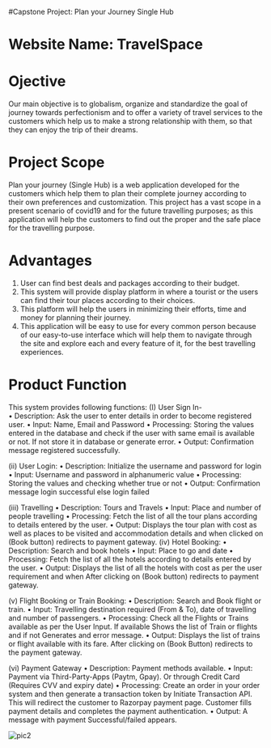 #Capstone Project: Plan your Journey Single Hub

# Website Name: TravelSpace

# Ojective
Our main objective is to globalism, organize and standardize the goal of journey towards perfectionism and to offer a variety of travel services to the customers which help us to make a strong relationship with them, so that they can enjoy the trip of their dreams.  

# Project Scope
Plan your journey (Single Hub) is a web application developed for the customers which help them to plan their complete journey according to their own preferences and customization. This project has a vast scope in a present scenario of covid19 and for the future travelling purposes; as this application will help the customers to find out the proper and the safe place for the travelling purpose.              

# Advantages
1.	User can find best deals and packages according to their budget.
2.	This system will provide display platform in where a tourist or the users can find their tour places according to their choices.
3.	This platform will help the users in minimizing their efforts, time and money for planning their journey.  
4.	This application will be easy to use for every common person because of our easy-to-use interface which will help them to navigate through the site and explore each and every feature of it, for the best travelling experiences.

# Product Function
This system provides following functions:
(I) User Sign In-  
•	Description: Ask the user to enter details in order to become        registered user.
•	Input: Name, Email and Password
•	Processing: Storing the values entered in the database and check if the user with same email is available or not. If not store it in database or generate error.
•	Output: Confirmation message registered successfully.

(ii) User Login: 
•	 Description: Initialize the username and password for login
•	 Input: Username and password in alphanumeric value 
•	 Processing: Storing the values and checking whether true or not
•	 Output: Confirmation message login successful else login failed

(iii) Travelling
•	Description: Tours and Travels
•	Input: Place and number of people travelling
•	Processing: Fetch the list of all the tour plans according to details entered by the user.
•	Output: Displays the tour plan with cost as well as places to be visited and
accommodation details and when clicked on (Book button) redirects to payment gateway.
(iv) Hotel Booking:
•	Description: Search and book hotels
•	Input: Place to go and date 
•	Processing: Fetch the list of all the hotels according to details entered by the user.
•	 Output: Displays the list of all the hotels with cost as per the user requirement and when After clicking on (Book button) redirects to payment gateway.

(v) Flight Booking or Train Booking:
•	Description: Search and Book flight or train.
•	Input: Travelling destination required (From & To), date of travelling and number of passengers.
•	Processing: Check all the Flights or Trains available as per the User Input. If available Shows the list of Train or flights and if not Generates and error message.
•	Output: Displays the list of trains or flight available with its fare.
After clicking on (Book Button) redirects to the payment gateway.

(vi) Payment Gateway
•	Description: Payment methods available.
•	Input: Payment via Third-Party-Apps (Paytm, Gpay). Or through Credit Card (Requires CVV and expiry date)
•	Processing: Create an order in your order system and then generate a transaction token by Initiate Transaction API. This will redirect the customer to Razorpay payment page. Customer fills payment details and completes the payment authentication.
•	Output: A message with payment Successful/failed appears.


![pic2](https://user-images.githubusercontent.com/65865851/112747982-8f025480-8fd6-11eb-85a7-965f5fec7440.png)

